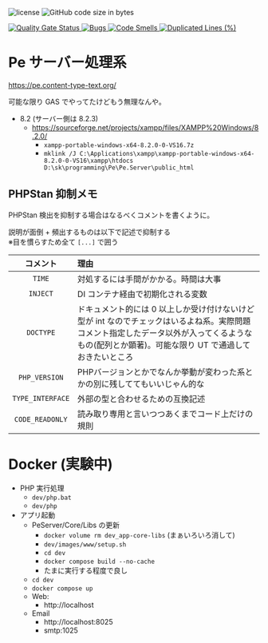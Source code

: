 ![license](https://img.shields.io/github/license/sk-0520/Pe.Server?style=flat)
![GitHub code size in bytes](https://img.shields.io/github/languages/code-size/sk-0520/Pe.Server)

[![Quality Gate Status](https://sonarcloud.io/api/project_badges/measure?project=sk-0520_Pe.Server&metric=alert_status)
![Bugs](https://sonarcloud.io/api/project_badges/measure?project=sk-0520_Pe.Server&metric=bugs)
![Code Smells](https://sonarcloud.io/api/project_badges/measure?project=sk-0520_Pe.Server&metric=code_smells)
![Duplicated Lines (%)](https://sonarcloud.io/api/project_badges/measure?project=sk-0520_Pe.Server&metric=duplicated_lines_density)
](https://sonarcloud.io/summary/new_code?id=sk-0520_Pe.Server)

# Pe サーバー処理系

https://pe.content-type-text.org/

可能な限り GAS でやってたけどもう無理なんや。

* 8.2 (サーバー側は 8.2.3)
  * https://sourceforge.net/projects/xampp/files/XAMPP%20Windows/8.2.0/
    * `xampp-portable-windows-x64-8.2.0-0-VS16.7z`
    * `mklink /J C:\Applications\xampp\xampp-portable-windows-x64-8.2.0-0-VS16\xampp\htdocs D:\sk\programming\Pe\Pe.Server\public_html`

## PHPStan 抑制メモ

PHPStan 検出を抑制する場合はなるべくコメントを書くように。

説明が面倒 + 頻出するものは以下で記述で抑制する  
※目を慣らすため全て `[...]` で囲う

| コメント | 理由 |
|:-:|:--|
| `TIME` | 対処するには手間がかかる。時間は大事 |
| `INJECT` | DI コンテナ経由で初期化される変数 |
| `DOCTYPE` | ドキュメント的には 0 以上しか受け付けないけど型が int なのでチェックはいるよね系。実際問題コメント指定したデータ以外が入ってくるようなもの(配列とか顕著)。可能な限り UT で通過しておきたいところ |
| `PHP_VERSION` | PHPバージョンとかでなんか挙動が変わった系とかの別に残しててもいいじゃん的な |
| `TYPE_INTERFACE` | 外部の型と合わせるための互換記述 |
| `CODE_READONLY` | 読み取り専用と言いつつあくまでコード上だけの規則 |

# Docker (実験中)

* PHP 実行処理
  * `dev/php.bat`
  * `dev/php`
* アプリ起動
  * PeServer/Core/Libs の更新
    * `docker volume rm dev_app-core-libs` (まぁいろいろ消して)
    * `dev/images/www/setup.sh`
    * `cd dev`
    * `docker compose build --no-cache`
    * たまに実行する程度で良し
  * `cd dev`
  * `docker compose up`
  * Web:
    * http://localhost
  * Email
    * http://localhost:8025
    * smtp:1025
